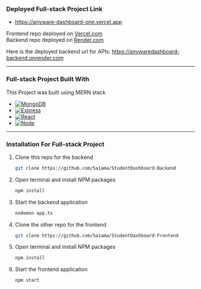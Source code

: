 [Express.js]: https://img.shields.io/badge/Express.js-404D59?style=for-the-badge&logo=express&logoColor=white
[Express-url]: https://expressjs.com/
[Node-url]: https://nodejs.org/
[Node.js]: https://img.shields.io/badge/node.js-8-brightgreen.svg
[React-url]: https://reactjs.org/
[React.js]: https://img.shields.io/badge/React-20232A?style=for-the-badge&logo=react&logoColor=61DAFB
[MongoDB-url]: https://www.mongodb.com/
[MongoDB]: https://img.shields.io/badge/MongoDB-47A248?style=for-the-badge&logo=mongodb&logoColor=white
[MongoDB-url]: https://www.mongodb.com/

### Deployed Full-stack Project Link

- https://anyware-dashboard-one.vercel.app

Frontend repo deployed on [Vercel.com](https://vercel.com/)
<br/>
Backend repo deployed on [Render.com](https://render.com/)

Here is the deployed backend url for APIs: https://anywaredashboard-backend.onrender.com

---

### Full-stack Project Built With

This Project was built using MERN stack

* [![MongoDB][MongoDB]][MongoDB-url]
* [![Express][Express.js]][Express-url]
* [![React][React.js]][React-url]
* [![Node][Node.js]][Node-url]

---

### Installation For Full-stack Project

1. Clone this repo for the backend
   ```sh
   git clone https://github.com/5a1ama/StudentDashboard-Backend
   ```
2. Open terminal and install NPM packages
   ```sh
   npm install 
   ```
3. Start the backend application 
   ```sh
   nodemon app.ts
   ```
4. Clone the other repo for the frontend
   ```sh
   git clone https://github.com/5a1ama/StudentDashboard-Frontend
   ```
5. Open terminal and install NPM packages
   ```sh
   npm install 
   ```
6. Start the frontend application
   ```sh
   npm start 
   ```
